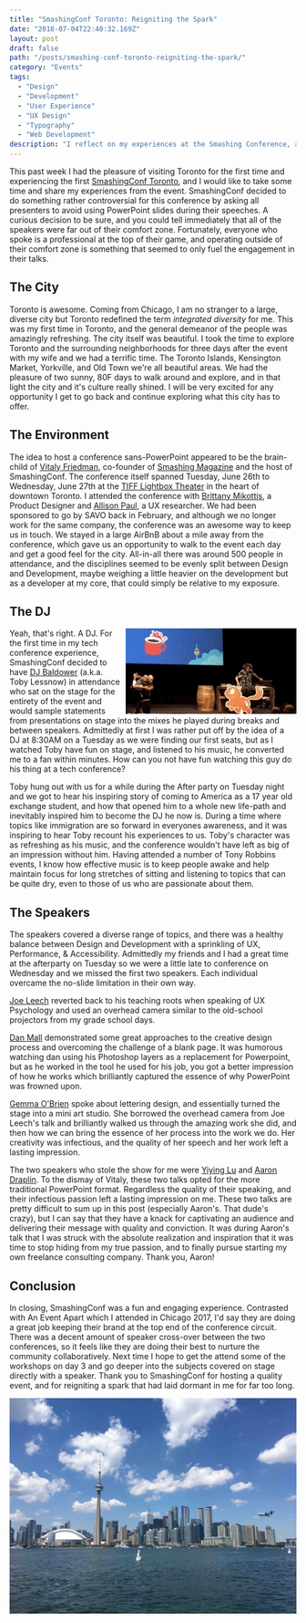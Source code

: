 ```yaml
---
title: "SmashingConf Toronto: Reigniting the Spark"
date: "2018-07-04T22:40:32.169Z"
layout: post
draft: false
path: "/posts/smashing-conf-toronto-reigniting-the-spark/"
category: "Events"
tags:
  - "Design"
  - "Development"
  - "User Experience"
  - "UX Design"
  - "Typography"
  - "Web Development"
description: "I reflect on my experiences at the Smashing Conference, and exploring the city of Toronto."
---
```


This past week I had the pleasure of visiting Toronto for the first time and experiencing the first [SmashingConf Toronto](https://www.smashingmagazine.com/events/toronto-2018/), and I would like to take some time and share my experiences from the event.  SmashingConf decided to do something rather controversial for this conference by asking all presenters to avoid using PowerPoint slides during their speeches.  A curious decision to be sure, and you could tell immediately that all of the speakers were far out of their comfort zone.  Fortunately, everyone who spoke is a professional at the top of their game, and operating outside of their comfort zone is something that seemed to only fuel the engagement in their talks.

## The City

Toronto is awesome.  Coming from Chicago, I am no stranger to a large, diverse city but Toronto redefined the term _integrated diversity_ for me.  This was my first time in Toronto, and the general demeanor of the people was amazingly refreshing.  The city itself was beautiful.  I took the time to explore Toronto and the surrounding neighborhoods for three days after the event with my wife and we had a terrific time.  The Toronto Islands, Kensington Market, Yorkville, and Old Town we're all beautiful areas.  We had the pleasure of two sunny, 80F days to walk around and explore, and in that light the city and it's culture really shined.  I will be very excited for any opportunity I get to go back and continue exploring what this city has to offer.

## The Environment

The idea to host a conference sans-PowerPoint appeared to be the brain-child of [Vitaly Friedman](https://www.smashingmagazine.com/author/vitaly-friedman/), co-founder of [Smashing Magazine](https://www.smashingmagazine.com/) and the host of SmashingConf.  The conference itself spanned Tuesday, June 26th to Wednesday, June 27th at the [TIFF Lightbox Theater](https://www.google.com/maps/place/TIFF+Bell+Lightbox/@43.6465295,-79.3904082,15z/data=!4m5!3m4!1s0x0:0x4f67cc5a0d114196!8m2!3d43.6465295!4d-79.3904082) in the heart of downtown Toronto.  I attended the conference with [Brittany Mikottis](http://www.mikottisdesign.com/), a Product Designer and [Allison Paul](https://www.linkedin.com/in/allisonpaul/), a UX researcher. We had been sponsored to go by SAVO back in February, and although we no longer work for the same company, the conference was an awesome way to keep us in touch.  We stayed in a large AirBnB about a mile away from the conference, which gave us an opportunity to walk to the event each day and get a good feel for the city.  All-in-all there was around 500 people in attendance, and the disciplines seemed to be evenly split between Design and Development, maybe weighing a little heavier on the development but as a developer at my core, that could simply be relative to my exposure.

## The DJ


<img style="width: 300px; float: right; margin-left: 5px;" src="toby-dancing.gif"> Yeah, that's right. A DJ.  For the first time in my tech conference experience, SmashingConf decided to have [DJ Baldower](https://twitter.com/baldower) (a.k.a. Toby Lessnow) in attendance who sat on the stage for the entirety of the event and would sample statements from presentations on stage into the mixes he played during breaks and between speakers.  Admittedly at first I was rather put off by the idea of a DJ at 8:30AM on a Tuesday as we were finding our first seats, but as I watched Toby have fun on stage, and listened to his music, he converted me to a fan within minutes.  How can you not have fun watching this guy do his thing at a tech conference?  

Toby hung out with us for a while during the After party on Tuesday night and we got to hear his inspiring story of coming to America as a 17 year old exchange student, and how that opened him to a whole new life-path and inevitably inspired him to become the DJ he now is.  During a time where topics like immigration are so forward in everyones awareness, and it was inspiring to hear Toby recount his experiences to us.  Toby's character was as refreshing as his music, and the conference wouldn't have left as big of an impression without him. Having attended a number of Tony Robbins events, I know how effective music is to keep people awake and help maintain focus for long stretches of sitting and listening to topics that can be quite dry, even to those of us who are passionate about them.

## The Speakers

The speakers covered a diverse range of topics, and there was a healthy balance between Design and Development with a sprinkling of UX, Performance, & Accessibility.  Admittedly my friends and I had a great time at the afterparty on Tuesday so we were a little late to conference on Wednesday and we missed the first two speakers. Each individual overcame the no-slide limitation in their own way.

[Joe Leech](https://twitter.com/mrJoe) reverted back to his teaching roots when speaking of UX Psychology and used an overhead camera similar to the old-school projectors from my grade school days.  

[Dan Mall](https://twitter.com/danielmall) demonstrated some great approaches to the creative design process and overcoming the challenge of a blank page.  It was humorous watching dan using his Photoshop layers as a replacement for Powerpoint, but as he worked in the tool he used for his job, you got a better impression of how he works which brilliantly captured the essence of why PowerPoint was frowned upon.

[Gemma O'Brien](https://twitter.com/mrseaves) spoke about lettering design, and essentially turned the stage into a mini art studio.  She borrowed the overhead camera from Joe Leech's talk and brilliantly walked us through the amazing work she did, and then how we can bring the essence of her process into the work we do.  Her creativity was infectious, and the quality of her speech and her work left a lasting impression.

The two speakers who stole the show for me were [Yiying Lu](https://twitter.com/YiyingLu) and [Aaron Draplin](https://twitter.com/draplin).  To the dismay of Vitaly, these two talks opted for the more traditional PowerPoint format. Regardless the quality of their speaking, and their infectious passion left a lasting impression on me.  These two talks are pretty difficult to sum up in this post (especially Aaron's.  That dude's crazy), but I can say that they have a knack for captivating an audience and delivering their message with quality and conviction. It was during Aaron's talk that I was struck with the absolute realization and inspiration that it was time to stop hiding from my true passion, and to finally pursue starting my own freelance consulting company.  Thank you, Aaron!

## Conclusion

In closing, SmashingConf was a fun and engaging experience.  Contrasted with An Event Apart which I attended in Chicago 2017, I'd say they are doing a great job keeping their brand at the top end of the conference circuit. There was a decent amount of speaker cross-over between the two conferences, so it feels like they are doing their best to nurture the community collaboratively.  Next time I hope to get the attend some of the workshops on day 3 and go deeper into the subjects covered on stage directly with a speaker.  Thank you to SmashingConf for hosting a quality event, and for reigniting a spark that had laid dormant in me for far too long.

![Toronto Skyline](./toronto-skyline.jpg)

<!-- ![toby-dancing.gif](./toby-dancing.gif) -->

<!-- ## The first transition

A similar conflict emerged after the invention of the first printing press in Europe. Johannes Gutenberg invented movable type and used it to produce different compositions. His workshop could print up to 240 impressions per hour. Until then, the books were being copied by hand. All the books were handwritten and decorated with hand drawn ornaments and figures. A process of copying a book was long but each book, even a copy, was a work of art.

The first printed books were, at first, perceived as inferior to the handwritten ones. They were smaller and cheaper to produce. Movable type provided the printers with flexibility that allowed them to print books in languages other than Latin. Gill describes the transition to industrialism as something that people needed and wanted. Something similar happened after the first printed books emerged. People wanted books in a language they understood and they wanted books they could take with them. They were hungry for knowledge and printed books satisfied this hunger.

![42-line-bible.jpg](./42-line-bible.jpg)

*The 42–Line Bible, printed by Gutenberg.*

But, through this transition, the book lost a large part of its humanity. The machine took over most of the process but craftsmanship was still a part of it. The typefaces were cut manually by the first punch cutters. The paper was made by hand. The illustrations and ornaments were still being hand drawn. These were the remains of the craftsmanship that went almost extinct in the times of Eric Gill.

## The digital age

The first transition took away a large part of humanity from written communication. Industrialisation, the second transition described by Eric Gill, took away most of what was left. But it’s the third transition that stripped it naked. Typefaces are faceless these days. They’re just fonts on our computers. Hardly anyone knows their stories. Hardly anyone cares. Flicking through thousands of typefaces and finding the “right one” is a matter of minutes.

> In the new computer age the proliferation of typefaces and type manipulations represents a new level of visual pollution threatening our culture. Out of thousands of typefaces, all we need are a few basic ones, and trash the rest.
>
— Massimo Vignelli

Typography is not about typefaces. It’s not about what looks best, it’s about what feels right. What communicates the message best. Typography, in its essence, is about the message. “Typographical design should perform optically what the speaker creates through voice and gesture of his thoughts.”, as El Lissitzky, a famous Russian typographer, put it.

## Loss of humanity through transitions

Each transition took away a part of humanity from written language. Handwritten books being the most humane form and the digital typefaces being the least. Overuse of Helvetica is a good example. Messages are being told in a typeface just because it’s a safe option. It’s always there. Everyone knows it but yet, nobody knows it. Stop someone on the street and ask him what Helvetica is? Ask a designer the same question. Ask him where it came from, when, why and who designed it. Most of them will fail to answer these questions. Most of them used it in their precious projects but they still don’t spot it in the street.

<figure>
	<blockquote>
		<p>Knowledge of the quality of a typeface is of the greatest importance for the functional, aesthetic and psychological effect.</p>
		<footer>
			<cite>— Josef Mueller-Brockmann</cite>
		</footer>
	</blockquote>
</figure>

Typefaces don’t look handmade these days. And that’s all right. They don’t have to. Industrialism took that away from them and we’re fine with it. We’ve traded that part of humanity for a process that produces more books that are easier to read. That can’t be bad. And it isn’t.

> Humane typography will often be comparatively rough and even uncouth; but while a certain uncouthness does not seriously matter in humane works, uncouthness has no excuse whatever in the productions of the machine.
>
> — Eric Gill

We’ve come close to “perfection” in the last five centuries. The letters are crisp and without rough edges. We print our compositions with high–precision printers on a high quality, machine made paper.

![type-through-time.jpg](./type-through-time.jpg)

*Type through 5 centuries.*

We lost a part of ourselves because of this chase after perfection. We forgot about the craftsmanship along the way. And the worst part is that we don’t care. The transition to the digital age made that clear. We choose typefaces like clueless zombies. There’s no meaning in our work. Type sizes, leading, margins… It’s all just a few clicks or lines of code. The message isn’t important anymore. There’s no more “why” behind the “what”.

## Chasing perfection

Human beings aren’t perfect. Perfection is something that will always elude us. There will always be a small part of humanity in everything we do. No matter how small that part, we should make sure that it transcends the limits of the medium. We have to think about the message first. What typeface should we use and why? Does the typeface match the message and what we want to communicate with it? What will be the leading and why? Will there be more typefaces in our design? On what ground will they be combined? What makes our design unique and why? This is the part of humanity that is left in typography. It might be the last part. Are we really going to give it up?

*Originally published by [Matej Latin](http://matejlatin.co.uk/) on [Medium](https://medium.com/design-notes/humane-typography-in-the-digital-age-9bd5c16199bd?ref=webdesignernews.com#.lygo82z0x).* -->
